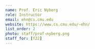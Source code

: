 ```yaml
---
name: Prof. Eric Nyberg
role: Instructor
email: ehn@cs.cmu.edu
website: https://www.cs.cmu.edu/~ehn/
list_order: 2
photo: staff/prof-nyberg.png
staff_for: [f22]
---
```

